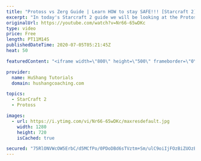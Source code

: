 ```yaml
---
title: "Protoss vs Zerg Guide | Learn HOW to stay SAFE!!! [Starcraft 2]"
excerpt: "In today's Starcraft 2 guide we will be looking at the Protoss vs Zerg (PvZ) matchup.  Let's take a look at a simple tip that will help you win in all of your Protoss vs Zerg (PvZ) matches. This is a strategy I use when playing pvz to easily crush the bugs. Hope you enjoy the guide!  Protoss vs Zerg"
originalUrl: https://youtube.com/watch?v=Nr66-65wDKc
type: video
price: Free
length: PT11M14S
publishedDateTime: 2020-07-05T05:21:45Z
heat: 50

featuredContent: "<iframe width=\"800\" height=\"500\" frameborder=\"0\" src=\"https://www.youtube.com/embed/Nr66-65wDKc\" allow=\"accelerometer; autoplay; encrypted-media; gyroscope; picture-in-picture\" allowfullscreen></iframe>"

provider:
  name: HuShang Tutorials
  domain: hushangcoaching.com

topics:
  - StarCraft 2
  - Protoss

images:
  - url: https://i.ytimg.com/vi/Nr66-65wDKc/maxresdefault.jpg
    width: 1280
    height: 720
    isCached: true

secured: "75RlONVWcOW5ErbC/d5MCfPo/0PDoDBd6sTVztm+Sm/ulC9oiIjFOzBiZUOzEcwZe42j781E+fDKxQWEZZStUGrbrPrX3geIkYaruU8vCwAKmS/iDYw8/Uja112Um1my2GS2IqtkCdBWuzyumDkzmb/ZaawV0VB5ApVlFbtHQRR6SezdFmshJfmEoUaLsMS+xZU0Eml7O4MfNmid7edAbIt/xGhW+sCMUVQAe2rv2Prf9DIf/aMntJBND/MQqxU2QYLqK56muXGWYdKnc/uDCaIXQMYKp0VyhDrh7r535M0/X0MoDa0bvEBTwpGR0WcKRVw9VA5Z5GCIjnOpp7M71ii6PR8DbOUn3QrgUTvI0e7l0bhxT4LVU3sZr9fIp2O3rY0S5eVM4djZyrT7LpRqoBIb9dMfQ6bG8O8WDgridHA=;ESem3S/o/ZuKDxf69AUjGg=="
---
```


